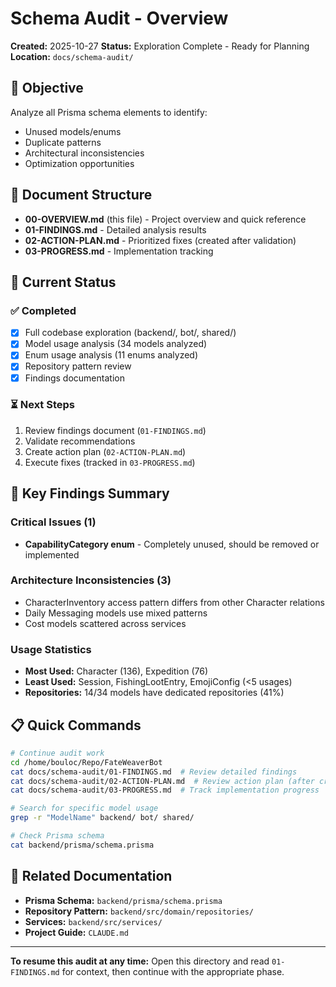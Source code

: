 # Schema Audit - Overview

**Created:** 2025-10-27
**Status:** Exploration Complete - Ready for Planning
**Location:** `docs/schema-audit/`

## 🎯 Objective

Analyze all Prisma schema elements to identify:
- Unused models/enums
- Duplicate patterns
- Architectural inconsistencies
- Optimization opportunities

## 📂 Document Structure

- **00-OVERVIEW.md** (this file) - Project overview and quick reference
- **01-FINDINGS.md** - Detailed analysis results
- **02-ACTION-PLAN.md** - Prioritized fixes (created after validation)
- **03-PROGRESS.md** - Implementation tracking

## 🚦 Current Status

### ✅ Completed
- [x] Full codebase exploration (backend/, bot/, shared/)
- [x] Model usage analysis (34 models analyzed)
- [x] Enum usage analysis (11 enums analyzed)
- [x] Repository pattern review
- [x] Findings documentation

### ⏳ Next Steps
1. Review findings document (`01-FINDINGS.md`)
2. Validate recommendations
3. Create action plan (`02-ACTION-PLAN.md`)
4. Execute fixes (tracked in `03-PROGRESS.md`)

## 🔑 Key Findings Summary

### Critical Issues (1)
- **CapabilityCategory enum** - Completely unused, should be removed or implemented

### Architecture Inconsistencies (3)
- CharacterInventory access pattern differs from other Character relations
- Daily Messaging models use mixed patterns
- Cost models scattered across services

### Usage Statistics
- **Most Used:** Character (136), Expedition (76)
- **Least Used:** Session, FishingLootEntry, EmojiConfig (<5 usages)
- **Repositories:** 14/34 models have dedicated repositories (41%)

## 📋 Quick Commands

```bash
# Continue audit work
cd /home/bouloc/Repo/FateWeaverBot
cat docs/schema-audit/01-FINDINGS.md  # Review detailed findings
cat docs/schema-audit/02-ACTION-PLAN.md  # Review action plan (after creation)
cat docs/schema-audit/03-PROGRESS.md  # Track implementation progress

# Search for specific model usage
grep -r "ModelName" backend/ bot/ shared/

# Check Prisma schema
cat backend/prisma/schema.prisma
```

## 🔗 Related Documentation

- **Prisma Schema:** `backend/prisma/schema.prisma`
- **Repository Pattern:** `backend/src/domain/repositories/`
- **Services:** `backend/src/services/`
- **Project Guide:** `CLAUDE.md`

---

**To resume this audit at any time:** Open this directory and read `01-FINDINGS.md` for context, then continue with the appropriate phase.
